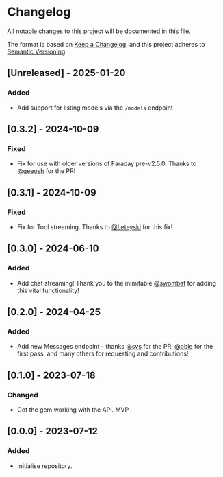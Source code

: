 # Changelog

All notable changes to this project will be documented in this file.

The format is based on [Keep a Changelog](https://keepachangelog.com/en/1.0.0/),
and this project adheres to [Semantic Versioning](https://semver.org/spec/v2.0.0.html).

## [Unreleased] - 2025-01-20

### Added

- Add support for listing models via the `/models` endpoint

## [0.3.2] - 2024-10-09

### Fixed

- Fix for use with older versions of Faraday pre-v2.5.0. Thanks to [@geeosh](https://github.com/geeosh) for the PR!

## [0.3.1] - 2024-10-09

### Fixed

- Fix for Tool streaming. Thanks to [@Leteyski](https://github.com/Leteyski) for this fix!

## [0.3.0] - 2024-06-10

### Added

- Add chat streaming! Thank you to the inimitable [@swombat](https://github.com/swombat) for adding this vital functionality!

## [0.2.0] - 2024-04-25

### Added

- Add new Messages endpoint - thanks [@svs](https://github.com/svs) for the PR, [@obie](https://github.com/obie) for the first pass, and many others for requesting and contributions!

## [0.1.0] - 2023-07-18

### Changed

- Got the gem working with the API. MVP

## [0.0.0] - 2023-07-12

### Added

- Initialise repository.
